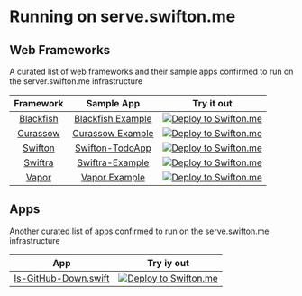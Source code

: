 # Running on serve.swifton.me

## Web Frameworks

A curated list of web frameworks and their sample apps confirmed to run on the server.swifton.me infrastructure

| Framework | Sample App | Try it out |
|:---------:|:----------:|:----------:|
| [Blackfish](https://github.com/elliottminns/blackfish) | [Blackfish Example](https://github.com/kimar/blackfish-example) | [![Deploy to Swifton.me](https://serve.swifton.me/badge.png)](https://serve.swifton.me/oneclick?repository=https://github.com/kimar/blackfish-example) |
| [Curassow](https://github.com/kylef/Curassow) |[Curassow Example](https://github.com/SwiftOnMe/swifton-serve-example) | [![Deploy to Swifton.me](https://serve.swifton.me/badge.png)](https://serve.swifton.me/oneclick?repository=https://github.com/SwiftOnMe/swifton-serve-example) |
| [Swifton](https://github.com/necolt/Swifton) | [Swifton-TodoApp](https://github.com/necolt/Swifton-TodoApp) | [![Deploy to Swifton.me](https://serve.swifton.me/badge.png)](https://serve.swifton.me/oneclick?repository=https://github.com/necolt/Swifton-TodoApp) |
| [Swiftra](https://github.com/takebayashi/swiftra) | [Swiftra-Example](https://github.com/takebayashi/swiftra-example) | [![Deploy to Swifton.me](https://serve.swifton.me/badge.png)](https://serve.swifton.me/oneclick?repository=https://github.com/takebayashi/swiftra-example) |
| [Vapor](https://github.com/tannernelson/vapor) | [Vapor Example](https://github.com/tannernelson/vapor-example) | [![Deploy to Swifton.me](https://serve.swifton.me/badge.png)](https://serve.swifton.me/oneclick?repository=https://github.com/tannernelson/vapor-example) |

## Apps

Another curated list of apps confirmed to run on the serve.swifton.me infrastructure

| App | Try iy out |
|:---:|:----------:|
|[Is-GitHub-Down.swift](https://github.com/kimar/Is-GitHub-Down.swift)| [![Deploy to Swifton.me](https://serve.swifton.me/badge.png)](https://serve.swifton.me/oneclick?repository=https://github.com/kimar/Is-GitHub-Down.swift) |